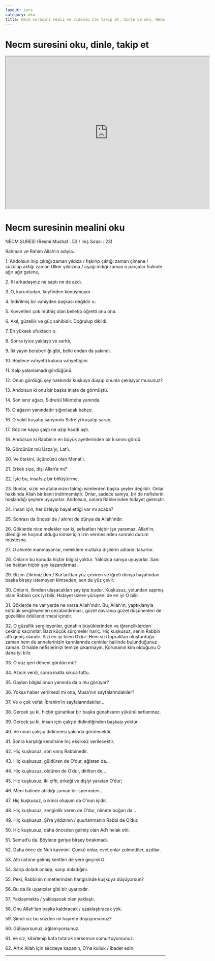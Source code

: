 ```yaml
---
layout: sure
category: oku
title: Necm suresini meali ve videosu ile takip et, dinle ve oku, Necm dinle, Necm meali.
---
```


<div class="container">
  <div class="row">
    <div class="col-lg-12">
      <h1>Necm suresini oku, dinle, takip et</h1>
      <div class="div-youtube-embed">
        <iframe width="640" height="480" src="https://www.youtube.com/embed/">frameborder="0" allowfullscreen></iframe>
      </div>
    </div>
  </div>

  <div class="row">
    <div class="col-lg-12">
      <h1>Necm suresinin mealini oku</h1>
      <div><p></p><p></p><p>NECM SURESİ (Resmi Mushaf : 53 / İniş Sırası : 23)</p><p>Rahman ve Rahim Allah’ın adıyla…</p><p></p><p></p><p>1. Andolsun inip çıktığı zaman yıldıza / fışkırıp çıktığı zaman çimene / süzülüp aktığı zaman Ülker yıldızına / aşağı indiği zaman o parçalar halinde ağır ağır gelene,</p><p></p><p></p><p>2. Ki arkadaşınız ne saptı ne de azdı.</p><p></p><p></p><p>3. O, kuruntudan, keyfinden konuşmuyor.</p><p></p><p></p><p>4. İndirilmiş bir vahiyden başkası değildir o.</p><p></p><p></p><p>5. Kuvvetleri çok müthiş olan belletip öğretti onu ona.</p><p></p><p></p><p>6. Akıl, güzellik ve güç sahibidir. Doğrulup dikildi.</p><p></p><p></p><p>7. En yüksek ufuktadır o.</p><p></p><p></p><p>8. Sonra iyice yaklaştı ve sarktı,</p><p></p><p></p><p>9. İki yayın beraberliği gibi, belki ondan da yakındı.</p><p></p><p></p><p>10. Böylece vahyetti kuluna vahyettiğini.</p><p></p><p></p><p>11. Kalp yalanlamadı gördüğünü.</p><p></p><p></p><p>12. Onun gördüğü şey hakkında kuşkuya düşüp onunla çekişiyor musunuz?</p><p></p><p></p><p>13. Andolsun ki onu bir başka inişte de görmüştü.</p><p></p><p></p><p>14. Son sınır ağacı, Sidretül Münteha yanında.</p><p></p><p></p><p>15. O ağacın yanındadır sığınılacak bahçe.</p><p></p><p></p><p>16. O vakit kuşatıp sarıyordu Sidre’yi kuşatıp saran,</p><p></p><p></p><p>17. Göz ne kayıp şaştı ne azıp haddi aştı.</p><p></p><p></p><p>18. Andolsun ki Rabbinin en büyük ayetlerinden bir kısmını gördü.</p><p></p><p></p><p>19. Gördünüz mü Uzza’yı, Lat’ı.</p><p></p><p></p><p>20. Ve ötekini, üçüncüsü olan Menat’ı.</p><p></p><p></p><p>21. Erkek size, dişi Allah’a mı?</p><p></p><p></p><p>22. İşte bu, insafsız bir bölüştürme.</p><p></p><p></p><p>23. Bunlar, sizin ve atalarınızın taktığı isimlerden başka şeyler değildir. Onlar hakkında Allah bir kanıt indirmemiştir. Onlar, sadece sanıya, bir de nefislerin hoşlandığı şeylere uyuyorlar. Andolsun, onlara Rablerinden hidayet gelmiştir.</p><p></p><p></p><p>24. İnsan için, her özleyip hayal ettiği var mı acaba?</p><p></p><p></p><p>25. Sonrası da öncesi de / ahiret de dünya da Allah’ındır.</p><p></p><p></p><p>26. Göklerde nice melekler var ki, şefaatları hiçbir işe yaramaz. Allah’ın, dilediği ve hoşnut olduğu kimse için izin vermesinden sonraki durum müstesna.</p><p></p><p></p><p>27. O ahirete inanmayanlar, meleklere mutlaka dişilerin adlarını takarlar.</p><p></p><p></p><p>28. Onların bu konuda hiçbir bilgisi yoktur. Yalnızca sanıya uyuyorlar. Sanı ise haktan hiçbir şey kazandırmaz.</p><p></p><p></p><p>29. Bizim Zikrimiz’den / Kur’an’dan yüz çeviren ve iğreti dünya hayatından başka birşey istemeyen kimseden, sen de yüz çevir.</p><p></p><p></p><p>30. Onların, ilimden ulaşacakları şey işte budur. Kuşkusuz, yolundan sapmış olanı Rabbin çok iyi bilir. Hidayet üzere yürüyeni de en iyi O bilir.</p><p></p><p></p><p>31. Göklerde ne var yerde ne varsa Allah’ındır. Bu, Allah’ın; yaptıklarıyla kötülük sergileyenleri cezalandırması, güzel davranıp güzel düşünenleri de güzellikle ödüllendirmesi içindir.</p><p></p><p></p><p>32. O güzellik sergileyenler, günahın büyüklerinden ve iğrençliklerden çekinip kaçınırlar. Bazı küçük sürçmeler hariç. Hiç kuşkusuz, senin Rabbin affı geniş olandır. Sizi en iyi bilen O’dur: Hem sizi topraktan oluşturduğu zaman hem de annelerinizin karınlarında ceninler hailinde bulunduğunuz zaman. O halde nefislerinizi temize çıkarmayın. Korunanın kim olduğunu O daha iyi bilir.</p><p></p><p></p><p>33. O yüz geri döneni gördün mü?</p><p></p><p></p><p>34. Azıcık verdi, sonra inatla sıkıca tuttu.</p><p></p><p></p><p>35. Gaybın bilgisi onun yanında da o mu görüyor?</p><p></p><p></p><p>36. Yoksa haber verilmedi mi ona, Musa’nın sayfalarındakiler?</p><p></p><p></p><p>37. Ve o çok vefalı İbrahim’in sayfalarındakiler…</p><p></p><p></p><p>38. Gerçek şu ki, hiçbir günahkar bir başka günahkarın yükünü sırtlanmaz.</p><p></p><p></p><p>39. Gerçek şu ki, insan için çalışıp didindiğinden başkası yoktur.</p><p></p><p></p><p>40. Ve onun çalışıp didinmesi yakında görülecektir.</p><p></p><p></p><p>41. Sonra karşılığı kendisine hiç eksiksiz verilecektir.</p><p></p><p></p><p>42. Hiç kuşkusuz, son varış Rabbinedir.</p><p></p><p></p><p>43. Hiç kuşkusuz, güldüren de O’dur, ağlatan da…</p><p></p><p></p><p>44. Hiç kuşkusuz, öldüren de O’dur, dirilten de…</p><p></p><p></p><p>45. Hiç kuşkusuz, iki çifti, erkeği ve dişiyi yaratan O’dur;</p><p></p><p></p><p>46. Meni halinde atıldığı zaman bir spermden…</p><p></p><p></p><p>47. Hiç kuşkusuz, o ikinci oluşum da O’nun işidir.</p><p></p><p></p><p>48. Hiç kuşkusuz, zenginlik veren de O’dur, nimete boğan da…</p><p></p><p></p><p>49. Hiç kuşkusuz, Şi’ra yıldızının / şuurlanmanın Rabbi de O’dur.</p><p></p><p></p><p>50. Hiç kuşkusuz, daha önceden gelmiş olan Ad’ı helak etti.</p><p></p><p></p><p>51. Semud’u da. Böylece geriye birşey bırakmadı.</p><p></p><p></p><p>52. Daha önce de Nuh kavmini. Çünkü onlar, evet onlar zulmettiler, azdılar.</p><p></p><p></p><p>53. Altı üstüne gelmiş kentleri de yere geçirdi O.</p><p></p><p></p><p>54. Sarıp doladı onlara, sarıp doladığını.</p><p></p><p></p><p>55. Peki, Rabbinin nimetlerinden hangisinde kuşkuya düşüyorsun?</p><p></p><p></p><p>56. Bu da ilk uyarıcılar gibi bir uyarıcıdır.</p><p></p><p></p><p>57. Yaklaşmakta / yaklaşacak olan yaklaştı.</p><p></p><p></p><p>58. Onu Allah’tan başka kaldıracak / uzaklaştıracak yok.</p><p></p><p></p><p>59. Şimdi siz bu sözden mi hayrete düşüyorsunuz?</p><p></p><p></p><p>60. Gülüyorsunuz, ağlamıyorsunuz.</p><p></p><p></p><p>61. Ve siz, kibirlenip kafa tutarak sersemce somurtuyorsunuz.</p><p></p><p></p><p>62. Artık Allah için secdeye kapanın, O’na kulluk / ibadet edin.</p><p></p><p></p></div>
    </div>
  </div>
</div>
<hr />